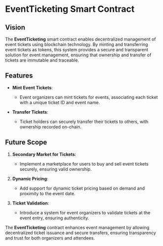 # EventTicketing Smart Contract

## Vision

The **EventTicketing** smart contract enables decentralized management of event tickets using blockchain technology. By minting and transferring event tickets as tokens, this system provides a secure and transparent solution for event management, ensuring that ownership and transfer of tickets are immutable and traceable.

## Features

- **Mint Event Tickets**: 
  - Event organizers can mint tickets for events, associating each ticket with a unique ticket ID and event name.
  
- **Transfer Tickets**: 
  - Ticket holders can securely transfer their tickets to others, with ownership recorded on-chain.

## Future Scope

1. **Secondary Market for Tickets**:
   - Implement a marketplace for users to buy and sell event tickets securely, ensuring valid ownership.

2. **Dynamic Pricing**:
   - Add support for dynamic ticket pricing based on demand and proximity to the event date.

3. **Ticket Validation**:
   - Introduce a system for event organizers to validate tickets at the event entry, ensuring authenticity.

The **EventTicketing** contract enhances event management by allowing decentralized ticket issuance and secure transfers, ensuring transparency and trust for both organizers and attendees.